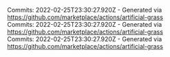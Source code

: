 Commits: 2022-02-25T23:30:27.920Z - Generated via https://github.com/marketplace/actions/artificial-grass
<br>
Commits: 2022-02-25T23:30:27.920Z - Generated via https://github.com/marketplace/actions/artificial-grass
<br>
Commits: 2022-02-25T23:30:27.920Z - Generated via https://github.com/marketplace/actions/artificial-grass
<br>
